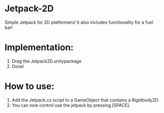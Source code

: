 # Jetpack-2D
Simple Jetpack for 2D platformers! It also includes functionality for a fuel bar!

# Implementation:
1) Drag the Jetpack2D.unitypackage
2) Done!

# How to use:
1) Add the Jetpack.cs script to a GameObject that contains a Rigidbody2D.
2) You can now control use the jetpack by pressing [SPACE].
